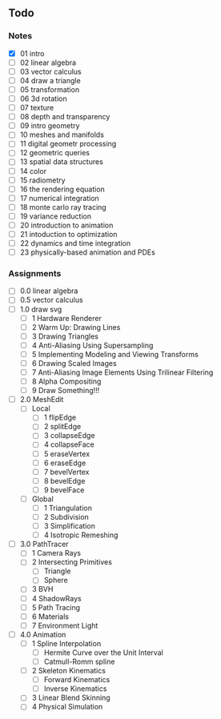 ## Todo

### Notes


- [x] 01 intro
- [ ] 02 linear algebra
- [ ] 03 vector calculus
- [ ] 04 draw a triangle
- [ ] 05 transformation
- [ ] 06 3d rotation
- [ ] 07 texture
- [ ] 08 depth and transparency
- [ ] 09 intro geometry
- [ ] 10 meshes and manifolds
- [ ] 11 digital geometr processing 
- [ ] 12 geometric queries 
- [ ] 13 spatial data structures 
- [ ] 14 color
- [ ] 15 radiometry 
- [ ] 16 the rendering equation 
- [ ] 17 numerical integration 
- [ ] 18 monte carlo ray tracing 
- [ ] 19 variance reduction 
- [ ] 20 introduction to animation 
- [ ] 21 intoduction to optimization 
- [ ] 22 dynamics and time integration 
- [ ] 23 physically-based animation and PDEs 
### Assignments

- [ ] 0.0 linear algebra
- [ ] 0.5 vector calculus
- [ ] 1.0 draw svg
  - [ ] 1 Hardware Renderer
  - [ ] 2 Warm Up: Drawing Lines
  - [ ] 3 Drawing Triangles
  - [ ] 4 Anti-Aliasing Using Supersampling
  - [ ] 5 Implementing Modeling and Viewing Transforms
  - [ ] 6 Drawing Scaled Images
  - [ ] 7 Anti-Aliasing Image Elements Using Trilinear Filtering
  - [ ] 8 Alpha Compositing
  - [ ] 9 Draw Something!!!
- [ ] 2.0 MeshEdit
  - [ ] Local
    - [ ] 1 flipEdge
    - [ ] 2 splitEdge
    - [ ] 3 collapseEdge
    - [ ] 4 collapseFace
    - [ ] 5 eraseVertex
    - [ ] 6 eraseEdge
    - [ ] 7 bevelVertex
    - [ ] 8 bevelEdge
    - [ ] 9 bevelFace
  - [ ] Global
    - [ ] 1 Triangulation
    - [ ] 2 Subdivision
    - [ ] 3 Simplification
    - [ ] 4 Isotropic Remeshing
- [ ] 3.0 PathTracer
  - [ ] 1 Camera Rays
  - [ ] 2 Intersecting Primitives
    - [ ] Triangle
    - [ ] Sphere
  - [ ] 3 BVH
  - [ ] 4 ShadowRays
  - [ ] 5 Path Tracing
  - [ ] 6 Materials
  - [ ] 7 Environment Light
- [ ] 4.0 Animation
  - [ ] 1 Spline Interpolation
    - [ ] Hermite Curve over the Unit Interval
    - [ ] Catmull-Romm spline
  - [ ] 2 Skeleton Kinematics
    - [ ] Forward Kinematics
    - [ ] Inverse Kinematics
  - [ ] 3 Linear Blend Skinning
  - [ ] 4 Physical Simulation
